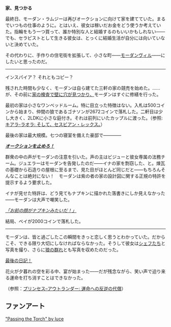 <!-- title: モーダン・ラムジー -->
<!-- status: 生存 -->

**家、見つかる**

最終日、モーダン・ラムジーは再びオークションに向けて家を建てていた。まるでいつもの仕事のように。とはいえ、彼女は稼いだお金をどう使うか考えていた。指輪をもう一つ買って、誰か特別な人と結婚するのもいいかもしれない――でも、セラピストとして生きる彼女は、とっくに結婚生活が自分には向いていないと決めていた。

その代わりに、手作りの住宅街を拡張して、小さな町――[モーダンヴィル](#embed:https://www.youtube.com/live/Ch4qLZhARtY?t=840)――にしたいと思ったのだ。

---

インスパイア？ それともコピー？

残された時間も少なく、モーダンは自ら建てた三軒の家の競売を始めた。……が、その前に[家の検査で壁に穴が見つかり、](https://www.youtube.com/live/Ch4qLZhARtY?t=4991)モーダンはすぐに修繕を行った。

最初の家は小さなワンベッドルーム。特に目立った特徴はない。入札は500コインから始まり、仲間の狼であるゴナソンが2672コインで落札した。二軒目は少し大きく、2LDKに小さな庭付き。それは前列にいたカップルに渡った。（参照: [キアラ-ラオラ: そして、セスビアン・レックス。](#edge:raora-kiara)）

最後の家は最大規模。七つの寝室を備えた豪邸で――――

[**_オークションを止めろ！_**](#embed:https://www.youtube.com/live/Ch4qLZhARtY?t=5528)

群衆の中の声がモーダンの注意を引いた。声の主はビジューと彼女専属の法務チーム。ジュエラーはモーダンを告発したのだ――イナの家を剽窃した、と。煉瓦の基礎から石造りの屋根に至るまで、見た目がほとんど同じだと――もちろんそんなことは絶対にない！　モーダンは紫の者の家の設計図に関する正規の特許を提示するよう要求した。

イナが見せた特許は、どう見てもナプキンに描かれた落書きにしか見えなかった――モーダンは大声で嘲笑した。

_[「お前の顔がナプキンみたいだ！」](#embed:https://www.youtube.com/live/Ch4qLZhARtY?t=5648)_

結局、ベイが2000コインで落札した。

---

モーダンは、皆と過ごしたこの瞬間をきっと恋しく思うとわかっていた。だからこそ、できる限り大切にしなければならなかった。そうして彼女は[シェフたち](https://www.youtube.com/live/Ch4qLZhARtY?si=6XoSGMMzfTlRSZ0V&t=6193)と写真を撮り、さらに[狼の群れ](https://www.youtube.com/live/Ch4qLZhARtY?si=uNJIZEhlu-vuZzXE&t=6784)とも写真を収めたのだった。

[最後の日記！](#embed:https://www.youtube.com/live/Ch4qLZhARtY?si=uNJIZEhlu-vuZzXE&t=7627)

花火が夕暮れの空を彩る中、宴が始まった――だが残念ながら、笑い声で迫り来る運命を打ち消すことはできなかった。

（参照：[プリンセス–アウトランダー: 運命への反逆の代償](#edge:iphania-outlander)）

## ファンアート

["Passing the Torch" by luce](https://x.com/lucesamaaa/status/1927770964688802240)

<!-- liz -->
